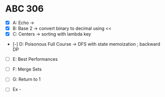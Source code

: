 # ABC 306

- [X] A: Echo ->
- [X] B: Base 2 -> convert binary to decimal using <<
- [X] C: Centers -> sorting with lambda key
- [-] D: Poisonous Full Course -> DFS with state memoization ; backward DP
- [ ] E: Best Performances
- [ ] F: Merge Sets
- [ ] G: Return to 1
- [ ] Ex - 

